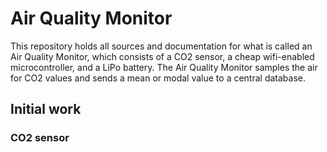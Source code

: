 # Air Quality Monitor
This repository holds all sources and documentation for what is called an Air Quality Monitor, which consists of a CO2 sensor, a cheap wifi-enabled microcontroller, and a LiPo battery. The Air Quality Monitor samples the air for CO2 values and sends a mean or modal value to a central database.

## Initial work
### CO2 sensor
